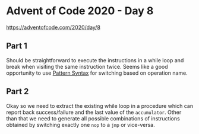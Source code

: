 # Advent of Code 2020 - Day 8

https://adventofcode.com/2020/day/8

## Part 1

Should be straightforward to execute the instructions in a while loop and break when visiting the same instruction twice. Seems like a good opportunity to use [Pattern Syntax](https://doc.rust-lang.org/book/ch18-03-pattern-syntax.html) for switching based on operation name.

## Part 2

Okay so we need to extract the existing while loop in a procedure which can report back success/failure and the last value of the `accumulator`. Other than that we need to generate all possible combinations of instructions obtained by switching exactly one `nop` to a `jmp` or vice-versa.
